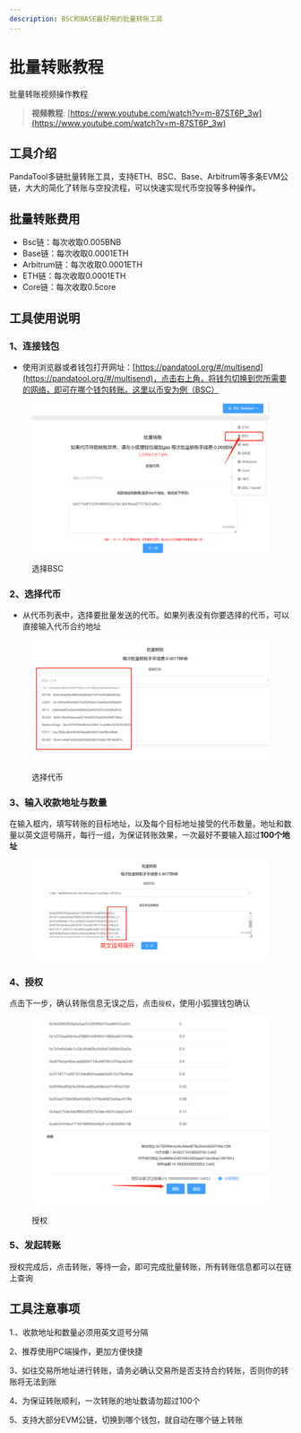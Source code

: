 ```yaml
---
description: BSC和BASE最好用的批量转账工具
---
```


# 批量转账教程

批量转账视频操作教程


> **视频教程**: [https://www.youtube.com/watch?v=m-87ST6P_3w](https://www.youtube.com/watch?v=m-87ST6P_3w)


## 工具介绍

PandaTool多链批量转账工具，支持ETH、BSC、Base、Arbitrum等多条EVM公链，大大的简化了转账与空投流程，可以快速实现代币空投等多种操作。

## 批量转账费用

* Bsc链：每次收取0.005BNB
* Base链：每次收取0.0001ETH
* Arbitrum链：每次收取0.0001ETH
* ETH链：每次收取0.0001ETH
* Core链：每次收取0.5core

## 工具使用说明

### 1、连接钱包

* 使用浏览器或者钱包打开网址：[https://pandatool.org/#/multisend](https://pandatool.org/#/multisend)，点击右上角，将钱包切换到您所需要的网络，即可在哪个钱包转账。这里以币安为例（BSC）

<figure><img src="../.gitbook/assets/BSC.png" alt=""><figcaption><p>选择BSC</p></figcaption></figure>

### 2、选择代币

* 从代币列表中，选择要批量发送的代币。如果列表没有你要选择的代币，可以直接输入代币合约地址

<figure><img src="../.gitbook/assets/代币列表.png" alt=""><figcaption><p>选择代币</p></figcaption></figure>

### 3、输入收款地址与数量

在输入框内，填写转账的目标地址，以及每个目标地址接受的代币数量。地址和数量以英文逗号隔开，每行一组，为保证转账效果，一次最好不要输入超过**100个地址**

<figure><img src="../.gitbook/assets/批量转账地址.png" alt=""><figcaption></figcaption></figure>

### 4、授权

点击下一步，确认转账信息无误之后，点击`授权`，使用小狐狸钱包确认

<figure><img src="../.gitbook/assets/批量转账授权.png" alt=""><figcaption><p>授权</p></figcaption></figure>

### 5、发起转账

授权完成后，点击转账，等待一会，即可完成批量转账，所有转账信息都可以在链上查询

## 工具注意事项

1.、收款地址和数量必须用英文逗号分隔

2、推荐使用PC端操作，更加方便快捷

3、如往交易所地址进行转账，请务必确认交易所是否支持合约转账，否则你的转账将无法到账

4、为保证转账顺利，一次转账的地址数请勿超过100个

5、支持大部分EVM公链，切换到哪个钱包，就自动在哪个链上转账

